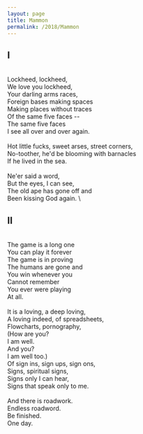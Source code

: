 ```yaml
---
layout: page
title: Mammon
permalink: /2018/Mammon
---
```


## I
\
Lockheed, lockheed, \
We love you lockheed, \
Your darling arms races, \
Foreign bases making spaces \
Making places without traces \
Of the same five faces -- \
The same five faces \
I see all over and over again. \
\
Hot little fucks, sweet arses, street corners, \
No-toother, he'd be blooming with barnacles \
If he lived in the sea. \
\
Ne'er said a word, \
But the eyes, I can see, \
The old ape has gone off and \
Been kissing God again. \

## II
\
The game is a long one \
You can play it forever \
The game is in proving \
The humans are gone and \
You win whenever you \
Cannot remember \
You ever were playing \
At all. \
\
It is a loving, a deep loving, \
A loving indeed, of spreadsheets, \
Flowcharts, pornography, \
(How are you? \
I am well. \
And you? \
I am well too.) \
Of sign ins, sign ups, sign ons, \
Signs, spiritual signs, \
Signs only I can hear, \
Signs that speak only to me. \
\
And there is roadwork. \
Endless roadword. \
Be finished. \
One day.